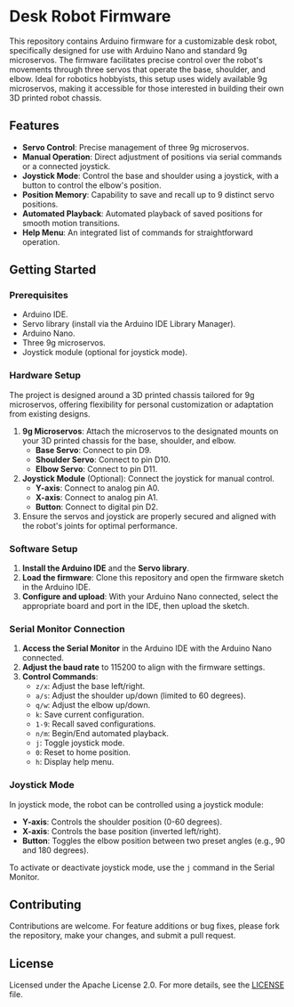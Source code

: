 # Desk Robot Firmware

This repository contains Arduino firmware for a customizable desk robot, specifically designed for use with Arduino Nano and standard 9g microservos. The firmware facilitates precise control over the robot's movements through three servos that operate the base, shoulder, and elbow. Ideal for robotics hobbyists, this setup uses widely available 9g microservos, making it accessible for those interested in building their own 3D printed robot chassis.

## Features

- **Servo Control**: Precise management of three 9g microservos.
- **Manual Operation**: Direct adjustment of positions via serial commands or a connected joystick.
- **Joystick Mode**: Control the base and shoulder using a joystick, with a button to control the elbow's position.
- **Position Memory**: Capability to save and recall up to 9 distinct servo positions.
- **Automated Playback**: Automated playback of saved positions for smooth motion transitions.
- **Help Menu**: An integrated list of commands for straightforward operation.

## Getting Started

### Prerequisites

- Arduino IDE.
- Servo library (install via the Arduino IDE Library Manager).
- Arduino Nano.
- Three 9g microservos.
- Joystick module (optional for joystick mode).

### Hardware Setup

The project is designed around a 3D printed chassis tailored for 9g microservos, offering flexibility for personal customization or adaptation from existing designs.

1. **9g Microservos**: Attach the microservos to the designated mounts on your 3D printed chassis for the base, shoulder, and elbow.
    - **Base Servo**: Connect to pin D9.
    - **Shoulder Servo**: Connect to pin D10.
    - **Elbow Servo**: Connect to pin D11.
2. **Joystick Module** (Optional): Connect the joystick for manual control.
    - **Y-axis**: Connect to analog pin A0.
    - **X-axis**: Connect to analog pin A1.
    - **Button**: Connect to digital pin D2.
3. Ensure the servos and joystick are properly secured and aligned with the robot's joints for optimal performance.

### Software Setup

1. **Install the Arduino IDE** and the **Servo library**.
2. **Load the firmware**: Clone this repository and open the firmware sketch in the Arduino IDE.
3. **Configure and upload**: With your Arduino Nano connected, select the appropriate board and port in the IDE, then upload the sketch.

### Serial Monitor Connection

1. **Access the Serial Monitor** in the Arduino IDE with the Arduino Nano connected.
2. **Adjust the baud rate** to 115200 to align with the firmware settings.
3. **Control Commands**:
    - `z/x`: Adjust the base left/right.
    - `a/s`: Adjust the shoulder up/down (limited to 60 degrees).
    - `q/w`: Adjust the elbow up/down.
    - `k`: Save current configuration.
    - `1-9`: Recall saved configurations.
    - `n/m`: Begin/End automated playback.
    - `j`: Toggle joystick mode.
    - `0`: Reset to home position.
    - `h`: Display help menu.

### Joystick Mode

In joystick mode, the robot can be controlled using a joystick module:
- **Y-axis**: Controls the shoulder position (0-60 degrees).
- **X-axis**: Controls the base position (inverted left/right).
- **Button**: Toggles the elbow position between two preset angles (e.g., 90 and 180 degrees).

To activate or deactivate joystick mode, use the `j` command in the Serial Monitor.

## Contributing

Contributions are welcome. For feature additions or bug fixes, please fork the repository, make your changes, and submit a pull request.

## License

Licensed under the Apache License 2.0. For more details, see the [LICENSE](LICENSE) file.
